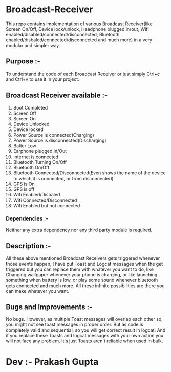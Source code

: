 # Broadcast-Receiver
This repo contains implementation of various Broadcast Receiver(like Screen On/Off, Device lock/unlock, Headphone plugged in/out, Wifi enabled/disabled/connected/disconnected, Bluetooth enabled/disbaled/connected/disconnected and much more) in a very modular and simpler way.

## Purpose :- 

To understand the code of each Broadcast Receiver or just simply Ctrl+c and Ctrl+v to use it in your project.

## Broadcast Receiver available :-

1. Boot Completed
2. Screen Off
3. Screen On
4. Device Unlocked
5. Device locked
6. Power Source is connected(Charging)
7. Power Source is disconnected(Discharging)
8. Batter Low
9. Earphone plugged in/Out
10. Internet is connected
11. Bluetooth Turning On/Off
12. Bluetooth On/Off
13. Bluetooth Connected/Disconnected(Even shows the name of the device to which it is connected, or from disconnected)
14. GPS is On
15. GPS is off
16. Wifi Enabled/Disbaled
17. Wifi Connected/Disconnected
18. Wifi Enabled but not connected


### Dependencies :-
Neither any extra dependency nor any third party module is required.


## Description :-

All these above mentioned Broadcast Receivers gets triggered whenever those events happen, I have put Toast and Logcat messages when the get triggered but you can replace them with whatever you want to do, like Changing wallpaper whenever your phone is charging, or like launching something when battery is low, or play some sound whenever bluetooth gets connected and much more. All these infinite possibilities are there you can make whatever you want.


## Bugs and Improvements :-
No bugs.
However, as multiple Toast messages will overlap each other so, you might not see toast messages in proper order. But as code is completely valid and sequential, so you will get correct result in logcat. And if you replace these Toasts and logcat messages with your own action you will not face any problem. It's just Toasts aren't reliable when used in bulk.


# Dev :- Prakash Gupta
